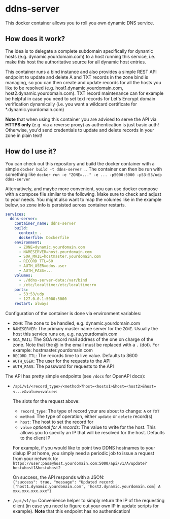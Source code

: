 # ddns-server

This docker container allows you to roll you own dynamic DNS service.


## How does it work?

The idea is to delegate a complete subdomain specifically for dynamic hosts (e.g. dynamic.yourdomain.com) to a host running this service, i.e. make this host the authoritative source for all dynamic host entries.

This container runs a bind instance and also provides a simple REST API endpoint to update and delete A and TXT records in the zone bind is managing, so you can then create and update records for all the hosts you like to be resolved (e.g. host1.dynamic.yourdomain.com, host2.dynamic.yourdomain.com).  TXT record maintenance can for example be helpful in case you need to set text records for Let's Encrypt domain verification dynamically (i.e. you want a wildcard certificate for *.dynamic.yourdomain.com)

**Note** that when using this container you are advised to serve the API via **HTTPS only** (e.g. via a reverse proxy) as authentication is just basic auth! Otherwise, you'd send credentials to update and delete records in your zone in plain text!

## How do I use it?

You can check out this repository and build the docker container with a simple `docker build -t ddns-server .`. The container can then be run with something like `docker run -e "ZONE=..." -e ... -p5000:5000 -p53:53/udp ddns-server`

Alternatively, and maybe more convenient, you can use docker compose with a compose file similar to the following. Make sure to check and adjust to your needs. You might also want to map the volumes like in the example below, so zone info is persisted across container restarts.

```yaml
services:
  ddns-server:
    container_name: ddns-server
    build:
      context: .
      dockerfile: Dockerfile
    environment:
      - ZONE=dynamic.yourdomain.com
      - NAMESERVER=host.yourdomain.com
      - SOA_MAIL=hostmaster.yourdomain.com
      - RECORD_TTL=60
      - AUTH_USER=ddns-user
      - AUTH_PASS=...
    volumes:
      - ./ddns-server-data:/var/bind
      - /etc/localtime:/etc/localtime:ro
    ports:
      - 53:53/udp
      - 127.0.0.1:5000:5000
    restart: always
```

Configuration of the container is done via environment variables:
- `ZONE`: The zone to be handled, e.g. dynamic.yourdomain.com
- `NAMESERVER`: The primary master name server for the `ZONE`. Usually the host this service runs on, e.g. ns.yourdomain.com
- `SOA_MAIL`: The SOA record mail address of the one on charge of the zone. Note that the @ in the email must be replaced with a `.` (dot). For example: hostmaster.yourdomain.com
- `RECORD_TTL`: The records time to live value. Defaults to 3600
- `AUTH_USER`: The user for the requests to the API
- `AUTH_PASS`: The password for requests to the API


The API has pretty simple endpoints (see `/docs` for OpenAPI docs):
- `/api/v1/<record_type>/<method>?host=<hosts1>&host=<host2>&host=<...>&value=<value>`:  

  The slots for the request above:
  - `record_type`: The type of record your are about to change: `A` or `TXT`
  - `method`: The type of operation, either `update` or `delete` record(s)
  - `host`: The host to set the record for
  - `value` *optional for A records*: The value to write for the host. This allows you to specify an IP that will be resolved for the host. Defaults to the client IP
  
  For example, if you would like to point two DDNS hostnames to your dialup IP at home, you simply need a periodic job to issue a request from your network to:  
  `https://user:pass@host.yourdomain.com:5000/api/v1/A/update?host=host1&host=host2`  

  On success, the API responds with a JSON:  
  `{"success": true, "message": "Updated record: ['host1.dynamic.yourdomain.com', 'host2.dynamic.yourdomain.com] A xxx.xxx.xxx.xxx"}`
  
- `/api/v1/ip`: Convenience helper to simply return the IP of the requesting client (in case you need to figure out your own IP in update scripts for example). **Note** that this endpoint has no authentication!
